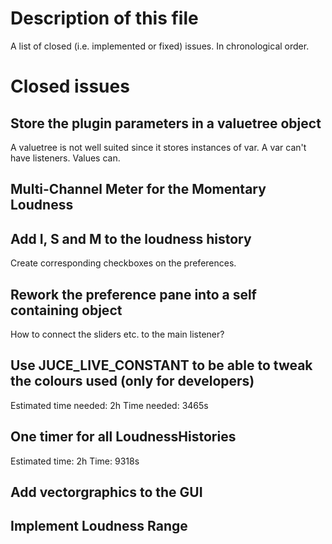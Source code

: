 <!--- author: Samuel Gaehwiler (klangfreund.com) !-->

Description of this file
========================

A list of closed (i.e. implemented or fixed) issues.
In chronological order.



Closed issues
=============


Store the plugin parameters in a valuetree object
-------------------------------------------------

A valuetree is not well suited since it stores instances of var.
A var can't have listeners. Values can.


Multi-Channel Meter for the Momentary Loudness
----------------------------------------------


Add I, S and M to the loudness history
--------------------------------------

Create corresponding checkboxes on the preferences.


Rework the preference pane into a self containing object
--------------------------------------------------------

How to connect the sliders etc. to the main listener?


Use JUCE_LIVE_CONSTANT to be able to tweak the colours used (only for developers)
---------------------------------------------------------------------------------

Estimated time needed: 2h
Time needed: 3465s 


One timer for all LoudnessHistories
-----------------------------------

Estimated time: 2h
Time: 9318s


Add vectorgraphics to the GUI
-----------------------------


Implement Loudness Range
------------------------

